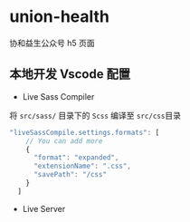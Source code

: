# union-health

协和益生公众号 h5 页面

## 本地开发 Vscode 配置

- Live Sass Compiler

将 `src/sass/` 目录下的 `Scss` 编译至 `src/css`目录

```js
"liveSassCompile.settings.formats": [
    // You can add more
    {
      "format": "expanded",
      "extensionName": ".css",
      "savePath": "/css"
    }
  ]
```

- Live Server
